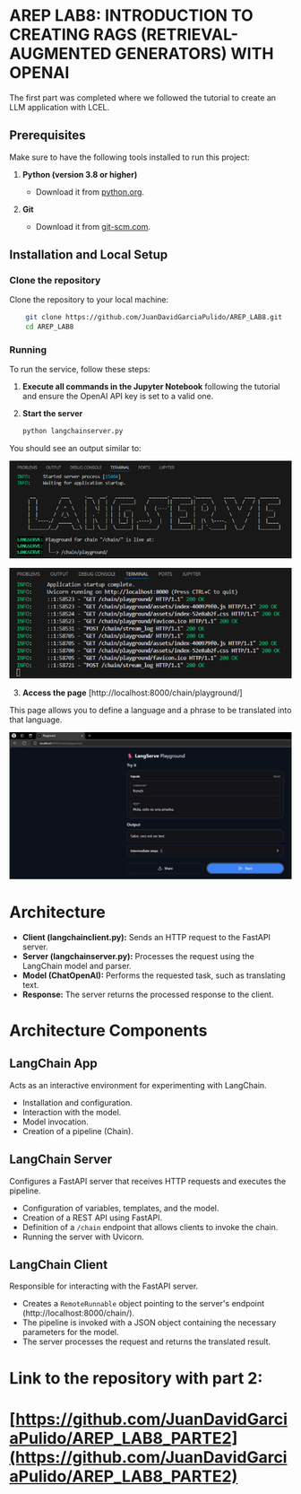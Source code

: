 # AREP LAB8: INTRODUCTION TO CREATING RAGS (RETRIEVAL-AUGMENTED GENERATORS) WITH OPENAI

The first part was completed where we followed the tutorial to create an LLM application with LCEL.

## Prerequisites

Make sure to have the following tools installed to run this project:

1. **Python (version 3.8 or higher)**
   - Download it from [python.org](https://www.python.org/downloads/).

2. **Git**
   - Download it from [git-scm.com](https://git-scm.com/downloads).

## Installation and Local Setup

### Clone the repository

Clone the repository to your local machine:

```bash
    git clone https://github.com/JuanDavidGarciaPulido/AREP_LAB8.git
    cd AREP_LAB8
```

### Running 

To run the service, follow these steps:

1. **Execute all commands in the Jupyter Notebook** following the tutorial and ensure the OpenAI API key is set to a valid one.

2. **Start the server** 

   ```bash
   python langchainserver.py
   ```

You should see an output similar to:

![alt text](images/Imagen1.png)

![alt text](images/Imagen2.png)


3. **Access the page** [http://localhost:8000/chain/playground/]

This page allows you to define a language and a phrase to be translated into that language.

![alt text](images/Imagen3.png)
   

# Architecture

* **Client (langchainclient.py):** Sends an HTTP request to the FastAPI server.
* **Server (langchainserver.py):** Processes the request using the LangChain model and parser.
* **Model (ChatOpenAI):** Performs the requested task, such as translating text.
* **Response:** The server returns the processed response to the client.

# Architecture Components

## LangChain App

Acts as an interactive environment for experimenting with LangChain.

* Installation and configuration.
* Interaction with the model.
* Model invocation.
* Creation of a pipeline (Chain).

## LangChain Server

Configures a FastAPI server that receives HTTP requests and executes the pipeline.

* Configuration of variables, templates, and the model.
* Creation of a REST API using FastAPI.
* Definition of a `/chain` endpoint that allows clients to invoke the chain.
* Running the server with Uvicorn.

## LangChain Client

Responsible for interacting with the FastAPI server.

* Creates a `RemoteRunnable` object pointing to the server's endpoint (http://localhost:8000/chain/).
* The pipeline is invoked with a JSON object containing the necessary parameters for the model.
* The server processes the request and returns the translated result.

# Link to the repository with part 2:

# [https://github.com/JuanDavidGarciaPulido/AREP_LAB8_PARTE2](https://github.com/JuanDavidGarciaPulido/AREP_LAB8_PARTE2)
